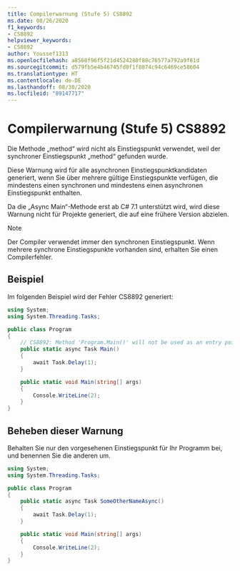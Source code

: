 ```yaml
---
title: Compilerwarnung (Stufe 5) CS8892
ms.date: 08/26/2020
f1_keywords:
- CS8892
helpviewer_keywords:
- CS8892
author: Youssef1313
ms.openlocfilehash: a8568f96f5f21d4524280f88c76577a792a9f81d
ms.sourcegitcommit: d579fb5e4b46745fd0f1f8874c94c6469ce58604
ms.translationtype: HT
ms.contentlocale: de-DE
ms.lasthandoff: 08/30/2020
ms.locfileid: "89147717"
---
```

# <a name="compiler-warning-level-5-cs8892"></a>Compilerwarnung (Stufe 5) CS8892

Die Methode „method“ wird nicht als Einstiegspunkt verwendet, weil der synchroner Einstiegspunkt „method“ gefunden wurde.

Diese Warnung wird für alle asynchronen Einstiegspunktkandidaten generiert, wenn Sie über mehrere gültige Einstiegspunkte verfügen, die mindestens einen synchronen und mindestens einen asynchronen Einstiegspunkt enthalten.

Da die „Async Main“-Methode erst ab C# 7.1 unterstützt wird, wird diese Warnung nicht für Projekte generiert, die auf eine frühere Version abzielen.

> [!NOTE]
> Der Compiler verwendet immer den synchronen Einstiegspunkt. Wenn mehrere synchrone Einstiegspunkte vorhanden sind, erhalten Sie einen Compilerfehler.

## <a name="example"></a>Beispiel

Im folgenden Beispiel wird der Fehler CS8892 generiert:

```csharp
using System;
using System.Threading.Tasks;

public class Program
{
    // CS8892: Method 'Program.Main()' will not be used as an entry point because a synchronous entry point 'Program.Main(string[])' was found.
    public static async Task Main()
    {
        await Task.Delay(1);
    }

    public static void Main(string[] args)
    {
        Console.WriteLine(2);
    }
}
```

## <a name="how-to-fix-this-warning"></a>Beheben dieser Warnung

Behalten Sie nur den vorgesehenen Einstiegspunkt für Ihr Programm bei, und benennen Sie die anderen um.

```csharp
using System;
using System.Threading.Tasks;

public class Program
{
    public static async Task SomeOtherNameAsync()
    {
        await Task.Delay(1);
    }

    public static void Main(string[] args)
    {
        Console.WriteLine(2);
    }
}
```
